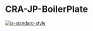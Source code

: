 # CRA-JP-BoilerPlate

[![js-standard-style](https://cdn.rawgit.com/standard/standard/master/badge.svg)](https://github.com/standard/standard)

